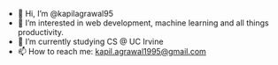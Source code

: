- 👋 Hi, I’m @kapilagrawal95
- 👀 I’m interested in web development, machine learning and all things productivity.
- 🌱 I’m currently studying CS @ UC Irvine
- 📫 How to reach me: kapil.agrawal1995@gmail.com

<!---
kapilagrawal95/kapilagrawal95 is a ✨ special ✨ repository because its `README.md` (this file) appears on your GitHub profile.
You can click the Preview link to take a look at your changes.
--->
